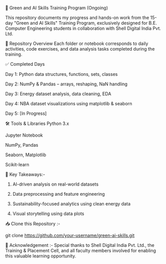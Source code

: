 🌱 Green and AI Skills Training Program (Ongoing)

This repository documents my progress and hands-on work from the 15-day "Green and AI Skills" Training Program, exclusively designed for B.E. Computer Engineering students in collaboration with Shell Digital India Pvt. Ltd.

📘 Repository Overview
Each folder or notebook corresponds to daily activities, code exercises, and data analysis tasks completed during the training.

✅ Completed Days

Day 1: Python data structures, functions, sets, classes

Day 2: NumPy & Pandas – arrays, reshaping, NaN handling

Day 3: Energy dataset analysis, data cleaning, EDA

Day 4: NBA dataset visualizations using matplotlib & seaborn

Day 5: [In Progress]


🛠️ Tools & Libraries
Python 3.x

Jupyter Notebook

NumPy, Pandas

Seaborn, Matplotlib

Scikit-learn

🎯 Key Takeaways:-
1) AI-driven analysis on real-world datasets

2) Data preprocessing and feature engineering

3) Sustainability-focused analytics using clean energy data

4) Visual storytelling using data plots

📥 Clone this Repository :-

git clone https://github.com/your-username/green-ai-skills.git


🙏 Acknowledgement :-
Special thanks to Shell Digital India Pvt. Ltd., the Training & Placement Cell, and all faculty members involved for enabling this valuable learning opportunity.
